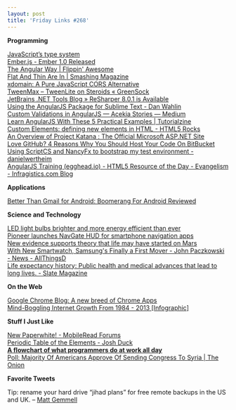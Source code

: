 ```yaml
---
layout: post
title: 'Friday Links #268'
---
```

**Programming**

[JavaScript’s type system](http://www.2ality.com/2013/09/types.html?utm_source=feedburner&utm_medium=feed&utm_campaign=Feed%3A+2ality+%282ality+%E2%80%93+technology%2C+life%29)  
[Ember.js - Ember 1.0 Released](http://emberjs.com/blog/2013/08/31/ember-1-0-released.html)  
[The Angular Way | Flippin' Awesome](http://flippinawesome.org/2013/09/03/the-angular-way/?utm_source=javascriptweekly&utm_medium=email)  
[Flat And Thin Are In | Smashing Magazine](http://www.smashingmagazine.com/2013/09/03/flat-and-thin-are-in/)  
[xdomain: A Pure JavaScript CORS Alternative](https://github.com/jpillora/xdomain?utm_source=javascriptweekly&utm_medium=email)  
[TweenMax – TweenLite on Steroids « GreenSock](http://www.greensock.com/tweenmax/)  
[JetBrains .NET Tools Blog » ReSharper 8.0.1 is Available](http://blogs.jetbrains.com/dotnet/2013/09/resharper-801-is-available/)  
[Using the AngularJS Package for Sublime Text - Dan Wahlin](http://weblogs.asp.net/dwahlin/archive/2013/08/30/using-the-angularjs-package-for-sublime-text.aspx)  
[Custom Validations in AngularJS — Acekia Stories — Medium](https://medium.com/acekia-startup/cad519147c1)  
[Learn AngularJS With These 5 Practical Examples | Tutorialzine](http://tutorialzine.com/2013/08/learn-angularjs-5-examples/)  
[Custom Elements: defining new elements in HTML - HTML5 Rocks](http://www.html5rocks.com/en/tutorials/webcomponents/customelements/)  
[An Overview of Project Katana : The Official Microsoft ASP.NET Site](http://www.asp.net/aspnet/overview/owin-and-katana/an-overview-of-project-katana)  
[Love GitHub? 4 Reasons Why You Should Host Your Code On BitBucket](http://www.makeuseof.com/tag/love-github-4-reasons-why-you-should-host-your-code-on-bitbucket/)  
[Using ScriptCS and NancyFx to bootstrap my test environment - danielwertheim](http://danielwertheim.se/2013/09/02/using-scriptcs-and-nancyfx-to-bootstrap-my-test-environment/)  
[AngularJS Training (egghead.io) - HTML5 Resource of the Day - Evangelism - Infragistics.com Blog](http://www.infragistics.com/community/blogs/brent_schooley/archive/2013/09/03/angularjs-training-at-egghead-io-html5-resource-of-the-day.aspx)

**Applications**

[Better Than Gmail for Android: Boomerang For Android Reviewed](http://www.makeuseof.com/tag/better-than-gmail-for-android-boomerang-for-android-reviewed/)

**Science and Technology**

[LED light bulbs brighter and more energy efficient than ever](http://www.sciencedaily.com/releases/2013/09/130904104655.htm)  
[Pioneer launches NavGate HUD for smartphone navigation apps](http://www.gizmag.com/navgate-hud-smartphone-navigation-apps/28936/)  
[New evidence supports theory that life may have started on Mars](http://www.gizmag.com/did-life-start-on-mars/28894/)  
[With New Smartwatch, Samsung's Finally a First Mover - John Paczkowski - News - AllThingsD](http://allthingsd.com/20130904/with-new-smartwatch-samsungs-finally-a-first-mover/)  
[Life expectancy history: Public health and medical advances that lead to long lives. - Slate Magazine](http://www.slate.com/articles/health_and_science/science_of_longevity/2013/09/life_expectancy_history_public_health_and_medical_advances_that_lead_to.html)

**On the Web**

[Google Chrome Blog: A new breed of Chrome Apps](http://chrome.blogspot.com/2013/09/a-new-breed-of-chrome-apps.html)  
[Mind-Boggling Internet Growth From 1984 - 2013 [Infographic]](http://www.bitrebels.com/technology/mind-boggling-internet-growth-1984-2013/)

**Stuff I Just Like**

[New Paperwhite! - MobileRead Forums](http://www.mobileread.com/forums/showthread.php?t=221581)  
[Periodic Table of the Elements - Josh Duck](http://joshduck.com/periodic-table.html?utm_source=postgresweekly&utm_medium=email)  
[**A flowchart of what programmers do at work all day**](http://www.secretgeek.net/flow_pro.asp)  
[Poll: Majority Of Americans Approve Of Sending Congress To Syria | The Onion](http://www.theonion.com/articles/poll-majority-of-americans-approve-of-sending-cong,33752/?utm_source=Twitter&utm_medium=SocialMarketing&utm_campaign=Default:1:Default)

**Favorite Tweets**

Tip: rename your hard drive “jihad plans” for free remote backups in the US and UK. – [Matt Gemmell](https://twitter.com/mattgemmell/status/375916628783149056)
